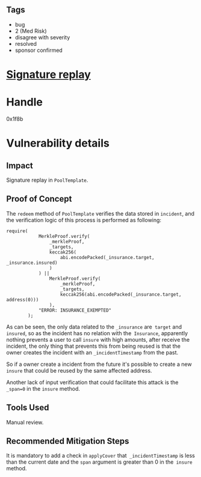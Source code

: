 ## Tags

- bug
- 2 (Med Risk)
- disagree with severity
- resolved
- sponsor confirmed

# [Signature replay](https://github.com/code-423n4/2022-01-insure-findings/issues/184) 

# Handle

0x1f8b


# Vulnerability details

## Impact
Signature replay in `PoolTemplate`.

## Proof of Concept
The `redeem` method of `PoolTemplate` verifies the data stored in `incident`, and the verification logic of this process is performed as following:

```
require(
            MerkleProof.verify(
                _merkleProof,
                _targets,
                keccak256(
                    abi.encodePacked(_insurance.target, _insurance.insured)
                )
            ) ||
                MerkleProof.verify(
                    _merkleProof,
                    _targets,
                    keccak256(abi.encodePacked(_insurance.target, address(0)))
                ),
            "ERROR: INSURANCE_EXEMPTED"
        );
```

As can be seen, the only data related to the `_insurance` are` target` and `insured`, so as the incident has no relation with the` Insurance`, apparently nothing prevents a user to call `insure` with high amounts, after receive the incident, the only thing that prevents this from being reused is that the owner creates the incident with an `_incidentTimestamp` from the past.

So if a owner create a incident from the future it's possible to create a new `insure` that could be reused by the same affected address.

Another lack of input verification that could facilitate this attack is the `_span=0` in the `insure` method.

## Tools Used
Manual review.

## Recommended Mitigation Steps
It is mandatory to add a check in `applyCover` that` _incidentTimestamp` is less than the current date and the `span` argument is greater than 0 in the` insure` method.

